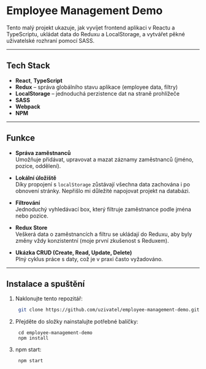 # Employee Management Demo

Tento malý projekt ukazuje, jak vyvíjet frontend aplikaci v Reactu a TypeScriptu, ukládat data do Reduxu a LocalStorage, a vytvářet pěkné uživatelské rozhraní pomocí SASS.

---

## Tech Stack

- **React**, **TypeScript**
- **Redux** – správa globálního stavu aplikace (employee data, filtry)
- **LocalStorage** – jednoduchá perzistence dat na straně prohlížeče
- **SASS**
- **Webpack**
- **NPM**

---

## Funkce

- **Správa zaměstnanců**  
  Umožňuje přidávat, upravovat a mazat záznamy zaměstnanců (jméno, pozice, oddělení).

- **Lokální úložiště**  
  Díky propojení s `localStorage` zůstávají všechna data zachována i po obnovení stránky. Nepřišlo mi důležité napojovat projekt na databázi.

- **Filtrování**  
  Jednoduchý vyhledávací box, který filtruje zaměstnance podle jména nebo pozice.

- **Redux Store**  
  Veškerá data o zaměstnancích a filtru se ukládají do Reduxu, aby byly změny vždy konzistentní (moje první zkušenost s Reduxem).

- **Ukázka CRUD (Create, Read, Update, Delete)**  
  Plný cyklus práce s daty, což je v praxi často vyžadováno.

---

## Instalace a spuštění

1. Naklonujte tento repozitář:
   ```bash
    git clone https://github.com/uzivatel/employee-management-demo.git
   ```
2. Přejděte do složky nainstalujte potřebné balíčky:
   ```cd employee-management-demo + npm install
    cd employee-management-demo
    npm install
   ```
3. npm start:
   ```npm start
    npm start
   ```
